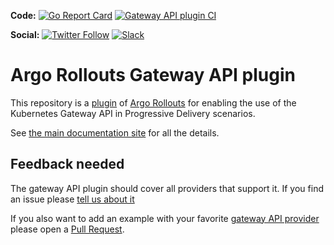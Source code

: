 **Code:**
[![Go Report Card](https://goreportcard.com/badge/github.com/argoproj-labs/rollouts-plugin-trafficrouter-gatewayapi)](https://goreportcard.com/report/github.com/argoproj-labs/rollouts-plugin-trafficrouter-gatewayapi)
[![Gateway API plugin CI](https://github.com/argoproj-labs/rollouts-plugin-trafficrouter-gatewayapi/actions/workflows/ci.yaml/badge.svg)](https://github.com/argoproj-labs/rollouts-plugin-trafficrouter-gatewayapi/actions/workflows/ci.yaml)

**Social:**
[![Twitter Follow](https://img.shields.io/twitter/follow/argoproj?style=social)](https://twitter.com/argoproj)
[![Slack](https://img.shields.io/badge/slack-argoproj-brightgreen.svg?logo=slack)](https://argoproj.github.io/community/join-slack)

# Argo Rollouts Gateway API plugin

This repository is a [plugin](https://argoproj.github.io/argo-rollouts/features/traffic-management/plugins/) of [Argo Rollouts](https://argoproj.github.io/rollouts/) for enabling the use of the Kubernetes Gateway API in Progressive Delivery scenarios.

See [the main documentation site](https://rollouts-plugin-trafficrouter-gatewayapi.readthedocs.io/en/latest/) for all the details.

## Feedback needed

The gateway API plugin should cover all providers that support it. If you find an issue
please [tell us about it](https://github.com/argoproj-labs/rollouts-plugin-trafficrouter-gatewayapi/issues)

If you also want to add an example with your favorite [gateway API provider](https://rollouts-plugin-trafficrouter-gatewayapi.readthedocs.io/en/latest/provider-status/) please open a [Pull Request](https://github.com/argoproj-labs/rollouts-plugin-trafficrouter-gatewayapi/pulls).



